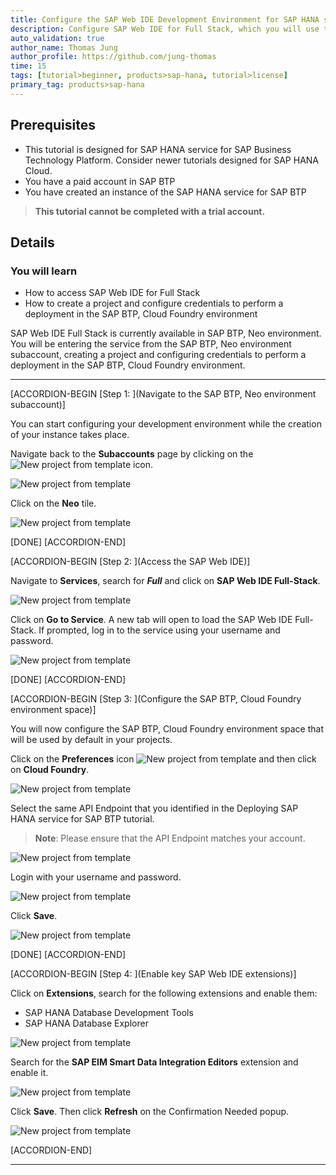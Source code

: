 ```yaml
---
title: Configure the SAP Web IDE Development Environment for SAP HANA service for SAP BTP Test 
description: Configure SAP Web IDE for Full Stack, which you will use to create a multi-target application based on the SAP Cloud Application Programming Model.
auto_validation: true
author_name: Thomas Jung
author_profile: https://github.com/jung-thomas
time: 15
tags: [tutorial>beginner, products>sap-hana, tutorial>license]
primary_tag: products>sap-hana
---
```


## Prerequisites
 - This tutorial is designed for SAP HANA service for SAP Business Technology Platform. Consider newer tutorials designed for SAP HANA Cloud.
 - You have a paid account in SAP BTP
 - You have created an instance of the SAP HANA service for SAP BTP

>**This tutorial cannot be completed with a trial account.**

## Details
### You will learn
  - How to access SAP Web IDE for Full Stack
  - How to create a project and configure credentials to perform a deployment in the SAP BTP, Cloud Foundry environment

SAP Web IDE Full Stack is currently available in SAP BTP, Neo environment. You will be entering the service from the SAP BTP, Neo environment subaccount, creating a project and configuring credentials to perform a deployment in the SAP BTP, Cloud Foundry environment.

---

[ACCORDION-BEGIN [Step 1: ](Navigate to the SAP BTP, Neo environment subaccount)]

You can start configuring your development environment while the creation of your instance takes place.

Navigate back to the **Subaccounts** page by clicking on the ![New project from template](1.png) icon.

![New project from template](2.png)

Click on the **Neo** tile.

![New project from template](3.png)

[DONE]
[ACCORDION-END]

[ACCORDION-BEGIN [Step 2: ](Access the SAP Web IDE)]

Navigate to **Services**, search for ***Full*** and click on **SAP Web IDE Full-Stack**.

![New project from template](4.png)

Click on **Go to Service**. A new tab will open to load the SAP Web IDE Full-Stack. If prompted, log in to the service using your username and password.

![New project from template](5.png)

[DONE]
[ACCORDION-END]

[ACCORDION-BEGIN [Step 3: ](Configure the SAP BTP, Cloud Foundry environment space)]

You will now configure the SAP BTP, Cloud Foundry environment space that will be used by default in your projects.

Click on the **Preferences** icon ![New project from template](6.png) and then click on **Cloud Foundry**.

![New project from template](7.png)

Select the same API Endpoint that you identified in the Deploying SAP HANA service for SAP BTP tutorial.

>**Note**: Please ensure that the API Endpoint matches your account.

![New project from template](8.png)

Login with your username and password.

![New project from template](9.png)


Click **Save**.

![New project from template](12X.png)

[DONE]
[ACCORDION-END]

[ACCORDION-BEGIN [Step 4: ](Enable key SAP Web IDE extensions)]

Click on **Extensions**, search for the following extensions and enable them:

* SAP HANA Database Development Tools
* SAP HANA Database Explorer

![New project from template](13.png)

Search for the **SAP EIM Smart Data Integration Editors** extension and enable it.

![New project from template](14.png)

Click **Save**. Then click **Refresh** on the Confirmation Needed popup.

![New project from template](15.png)

[ACCORDION-END]

---
